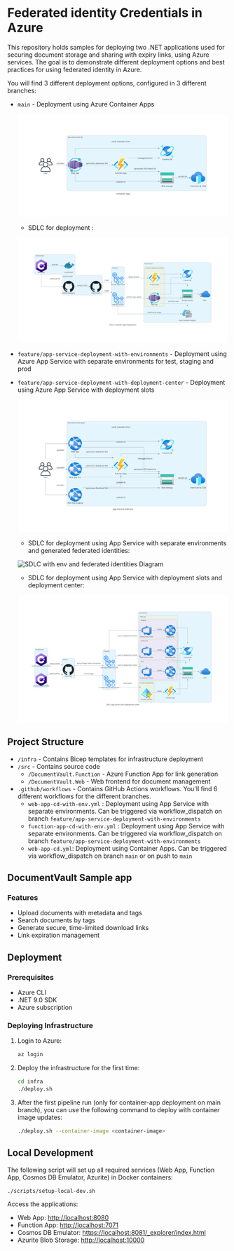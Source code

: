 # Federated identity Credentials in Azure

This repository holds samples for deploying two .NET applications used for
securing document storage and sharing with expiry links, using Azure services.
The goal is to demonstrate different deployment options and best practices for
using federated identity in Azure.

You will find 3 different deployment options, configured in 3 different
branches:

- `main` - Deployment using Azure Container Apps

  ![Container Apps Architecture Diagram](doc/container-app.png)

  - SDLC for deployment :

  ![SDLC Diagram](doc/sdlc-container-apps.png)

- `feature/app-service-deployment-with-environments` - Deployment using Azure
  App Service with separate environments for test, staging and prod
- `feature/app-service-deployment-with-deployment-center` - Deployment using
  Azure App Service with deployment slots

  ![App Service Architecture Diagram](doc/app-service-with-env.png)

  - SDLC for deployment using App Service with separate environments and generated
    federated identities:

  ![SDLC with env and federated identities
  Diagram](doc/sdlc-app-service-with-env.png)

  - SDLC for deployment using App Service with deployment slots and deployment
    center:

  ![SDLC using deployment center Diagram](doc/sdlc-deployment-center.png)

## Project Structure

- `/infra` - Contains Bicep templates for infrastructure deployment
- `/src` - Contains source code
  - `/DocumentVault.Function` - Azure Function App for link generation
  - `/DocumentVault.Web` - Web frontend for document management
- `.github/workflows` - Contains GitHub Actions workflows. You'll find 6
  different workflows for the different branches.
  - `web-app-cd-with-env.yml` : Deployment using App Service with separate
    environments. Can be triggered via workflow_dispatch on branch
    `feature/app-service-deployment-with-environments`
  - `function-app-cd-with-env.yml` : Deployment using App Service with separate
    environments. Can be triggered via workflow_dispatch on branch
    `feature/app-service-deployment-with-environments`
  - `web-app-cd.yml`: Deployment using Container Apps. Can be triggered via
    workflow_dispatch on branch `main` or on push to `main`

## DocumentVault Sample app

### Features

- Upload documents with metadata and tags
- Search documents by tags
- Generate secure, time-limited download links
- Link expiration management

## Deployment

### Prerequisites

- Azure CLI
- .NET 9.0 SDK
- Azure subscription

### Deploying Infrastructure

1. Login to Azure:

      ```bash
      az login
      ```

2. Deploy the infrastructure for the first time:

      ```bash
      cd infra
      ./deploy.sh
      ```

3. After the first pipeline run (only for container-app deployment on main
   branch), you can use the following command to deploy with container image
   updates:

      ```bash
      ./deploy.sh --container-image <container-image>
      ```

## Local Development

The following script will set up all required services (Web App, Function App,
Cosmos DB Emulator, Azurite) in Docker containers:

```bash
./scripts/setup-local-dev.sh
```

Access the applications:

- Web App: <http://localhost:8080>
- Function App: <http://localhost:7071>
- Cosmos DB Emulator: <https://localhost:8081/_explorer/index.html>
- Azurite Blob Storage: <http://localhost:10000>
